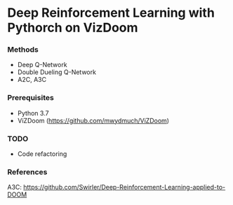 # Deep Reinforcement Learning with Pythorch on VizDoom

### Methods
* Deep Q-Network
* Double Dueling Q-Network
* A2C, A3C

### Prerequisites
* Python 3.7
* ViZDoom (https://github.com/mwydmuch/ViZDoom)

### TODO
* Code refactoring

### References
A3C: https://github.com/Swirler/Deep-Reinforcement-Learning-applied-to-DOOM

